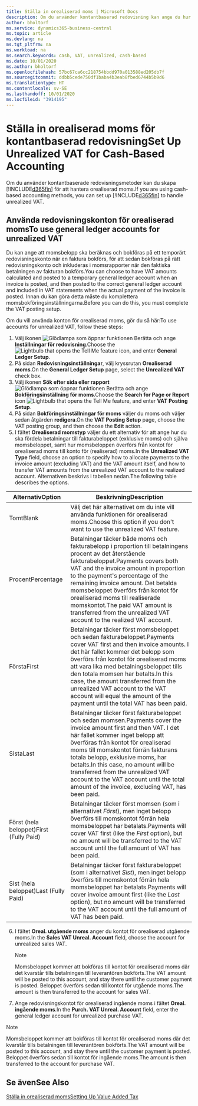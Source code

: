 ```yaml
---
title: Ställa in orealiserad moms | Microsoft Docs
description: Om du använder kontantbaserad redovisning kan ange du hur du vill hantera orealiserad moms för försäljning och inköp.
author: bholtorf
ms.service: dynamics365-business-central
ms.topic: article
ms.devlang: na
ms.tgt_pltfrm: na
ms.workload: na
ms.search.keywords: cash, VAT, unrealized, cash-based
ms.date: 10/01/2020
ms.author: bholtorf
ms.openlocfilehash: 57bc67ca6cc218754bbdd970a013588ed205db7f
ms.sourcegitcommit: ddbb5cede750df1baba4b3eab8fbed6744b5b9d6
ms.translationtype: HT
ms.contentlocale: sv-SE
ms.lasthandoff: 10/01/2020
ms.locfileid: "3914195"
---
```

# <a name="set-up-unrealized-vat-for-cash-based-accounting"></a><span data-ttu-id="eb8ab-103">Ställa in orealiserad moms för kontantbaserad redovisning</span><span class="sxs-lookup"><span data-stu-id="eb8ab-103">Set Up Unrealized VAT for Cash-Based Accounting</span></span>
<span data-ttu-id="eb8ab-104">Om du använder kontantbaserade redovisningsmetoder kan du skapa [!INCLUDE[d365fin](includes/d365fin_md.md)] för att hantera orealiserad moms.</span><span class="sxs-lookup"><span data-stu-id="eb8ab-104">If you are using cash-based accounting methods, you can set up [!INCLUDE[d365fin](includes/d365fin_md.md)] to handle unrealized VAT.</span></span>

## <a name="to-use-general-ledger-accounts-for-unrealized-vat"></a><span data-ttu-id="eb8ab-105">Använda redovisningskonton för orealiserad moms</span><span class="sxs-lookup"><span data-stu-id="eb8ab-105">To use general ledger accounts for unrealized VAT</span></span>
<span data-ttu-id="eb8ab-106">Du kan ange att momsbelopp ska beräknas och bokföras på ett temporärt redovisningskonto när en faktura bokförs, för att sedan bokföras på rätt redovisningskonto och inkluderas i momsrapporter när den faktiska betalningen av fakturan bokförs.</span><span class="sxs-lookup"><span data-stu-id="eb8ab-106">You can choose to have VAT amounts calculated and posted to a temporary general ledger account when an invoice is posted, and then posted to the correct general ledger account and included in VAT statements when the actual payment of the invoice is posted.</span></span> <span data-ttu-id="eb8ab-107">Innan du kan göra detta måste du komplettera momsbokföringsinställningarna.</span><span class="sxs-lookup"><span data-stu-id="eb8ab-107">Before you can do this, you must complete the VAT posting setup.</span></span>

<span data-ttu-id="eb8ab-108">Om du vill använda konton för orealiserad moms, gör du så här:</span><span class="sxs-lookup"><span data-stu-id="eb8ab-108">To use accounts for unrealized VAT, follow these steps:</span></span>
1. <span data-ttu-id="eb8ab-109">Välj ikonen ![Glödlampa som öppnar funktionen Berätta](media/ui-search/search_small.png "Berätta vad du vill göra") och ange **Inställningar för redovisning**.</span><span class="sxs-lookup"><span data-stu-id="eb8ab-109">Choose the ![Lightbulb that opens the Tell Me feature](media/ui-search/search_small.png "Tell me what you want to do") icon, and enter **General Ledger Setup**.</span></span>
2. <span data-ttu-id="eb8ab-110">På sidan **Redovisningsinställningar**, välj kryssrutan **Orealiserad moms**.</span><span class="sxs-lookup"><span data-stu-id="eb8ab-110">On the **General Ledger Setup** page, select the **Unrealized VAT** check box.</span></span>
3. <span data-ttu-id="eb8ab-111">Välj ikonen **Sök efter sida eller rapport** ![Glödlampa som öppnar funktionen Berätta](media/ui-search/search_small.png "Berätta vad du vill göra") och ange **Bokföringsinställning för moms**.</span><span class="sxs-lookup"><span data-stu-id="eb8ab-111">Choose the **Search for Page or Report** icon ![Lightbulb that opens the Tell Me feature](media/ui-search/search_small.png "Tell me what you want to do"), and enter **VAT Posting Setup**.</span></span>
4. <span data-ttu-id="eb8ab-112">På sidan **Bokföringsinställningar för moms** väljer du moms och väljer sedan åtgärden **redigera**.</span><span class="sxs-lookup"><span data-stu-id="eb8ab-112">On the **VAT Posting Setup** page, choose the VAT posting group, and then choose the **Edit** action.</span></span>
5. <span data-ttu-id="eb8ab-113">I fältet **Orealiserad momstyp** väljer du ett alternativ för att ange hur du ska fördela betalningar till fakturabeloppet (exklusive moms) och själva momsbeloppet, samt hur momsbeloppen överförs från kontot för orealiserad moms till konto för (realiserad) moms.</span><span class="sxs-lookup"><span data-stu-id="eb8ab-113">In the **Unrealized VAT Type** field, choose an option to specify how to allocate payments to the invoice amount (excluding VAT) and the VAT amount itself, and how to transfer VAT amounts from the unrealized VAT account to the realized account.</span></span> <span data-ttu-id="eb8ab-114">Alternativen beskrivs i tabellen nedan.</span><span class="sxs-lookup"><span data-stu-id="eb8ab-114">The following table describes the options.</span></span>

| <span data-ttu-id="eb8ab-115">Alternativ</span><span class="sxs-lookup"><span data-stu-id="eb8ab-115">Option</span></span> | <span data-ttu-id="eb8ab-116">Beskrivning</span><span class="sxs-lookup"><span data-stu-id="eb8ab-116">Description</span></span> |
| --- | --- |
| <span data-ttu-id="eb8ab-117">Tomt</span><span class="sxs-lookup"><span data-stu-id="eb8ab-117">Blank</span></span> | <span data-ttu-id="eb8ab-118">Välj det här alternativet om du inte vill använda funktionen för orealiserad moms.</span><span class="sxs-lookup"><span data-stu-id="eb8ab-118">Choose this option if you don't want to use the unrealized VAT feature.</span></span> |
| <span data-ttu-id="eb8ab-119">Procent</span><span class="sxs-lookup"><span data-stu-id="eb8ab-119">Percentage</span></span> | <span data-ttu-id="eb8ab-120">Betalningar täcker både moms och fakturabelopp i proportion till betalningens procent av det återstående fakturabeloppet.</span><span class="sxs-lookup"><span data-stu-id="eb8ab-120">Payments covers both VAT and the invoice amount in proportion to the payment's percentage of the remaining invoice amount.</span></span> <span data-ttu-id="eb8ab-121">Det betalda momsbeloppet överförs från kontot för orealiserad moms till realiserade momskontot.</span><span class="sxs-lookup"><span data-stu-id="eb8ab-121">The paid VAT amount is transferred from the unrealized VAT account to the realized VAT account.</span></span> |
| <span data-ttu-id="eb8ab-122">Första</span><span class="sxs-lookup"><span data-stu-id="eb8ab-122">First</span></span> | <span data-ttu-id="eb8ab-123">Betalningar täcker först momsbeloppet och sedan fakturabeloppet.</span><span class="sxs-lookup"><span data-stu-id="eb8ab-123">Payments cover VAT first and then invoice amounts.</span></span> <span data-ttu-id="eb8ab-124">I det här fallet kommer det belopp som överförs från kontot för orealiserad moms att vara lika med betalningsbeloppet tills den totala momsen har betalts.</span><span class="sxs-lookup"><span data-stu-id="eb8ab-124">In this case, the amount transferred from the unrealized VAT account to the VAT account will equal the amount of the payment until the total VAT has been paid.</span></span> |
| <span data-ttu-id="eb8ab-125">Sista</span><span class="sxs-lookup"><span data-stu-id="eb8ab-125">Last</span></span> | <span data-ttu-id="eb8ab-126">Betalningar täcker först fakturabeloppet och sedan momsen.</span><span class="sxs-lookup"><span data-stu-id="eb8ab-126">Payments cover the invoice amount first and then VAT.</span></span> <span data-ttu-id="eb8ab-127">I det här fallet kommer inget belopp att överföras från kontot för orealiserad moms till momskontot förrän fakturans totala belopp, exklusive moms, har betalts.</span><span class="sxs-lookup"><span data-stu-id="eb8ab-127">In this case, no amount will be transferred from the unrealized VAT account to the VAT account until the total amount of the invoice, excluding VAT, has been paid.</span></span> |
| <span data-ttu-id="eb8ab-128">Först (hela beloppet)</span><span class="sxs-lookup"><span data-stu-id="eb8ab-128">First (Fully Paid)</span></span> | <span data-ttu-id="eb8ab-129">Betalningar täcker först momsen (som i alternativet _Först_), men inget belopp överförs till momskontot förrän hela momsbeloppet har betalats.</span><span class="sxs-lookup"><span data-stu-id="eb8ab-129">Payments will cover VAT first (like the _First_ option), but no amount will be transferred to the VAT account until the full amount of VAT has been paid.</span></span> |
| <span data-ttu-id="eb8ab-130">Sist (hela beloppet)</span><span class="sxs-lookup"><span data-stu-id="eb8ab-130">Last (Fully Paid)</span></span> | <span data-ttu-id="eb8ab-131">Betalningar täcker först fakturabeloppet (som i alternativet _Sist_), men inget belopp överförs till momskontot förrän hela momsbeloppet har betalats.</span><span class="sxs-lookup"><span data-stu-id="eb8ab-131">Payments will cover invoice amount first (like the _Last_ option), but no amount will be transferred to the VAT account until the full amount of VAT has been paid.</span></span> |

6. <span data-ttu-id="eb8ab-132">I fältet **Oreal. utgående moms** anger du kontot för orealiserad utgående moms.</span><span class="sxs-lookup"><span data-stu-id="eb8ab-132">In the **Sales VAT Unreal. Account** field, choose the account for unrealized sales VAT.</span></span>

    > [!NOTE]  
    > <span data-ttu-id="eb8ab-133">Momsbeloppet kommer att bokföras till kontot för orealiserad moms där det kvarstår tills betalningen till leverantören bokförts.</span><span class="sxs-lookup"><span data-stu-id="eb8ab-133">The VAT amount will be posted to this account, and stay there until the customer payment is posted.</span></span> <span data-ttu-id="eb8ab-134">Beloppet överförs sedan till kontot för utgående moms.</span><span class="sxs-lookup"><span data-stu-id="eb8ab-134">The amount is then transferred to the account for sales VAT.</span></span>
7. <span data-ttu-id="eb8ab-135">Ange redovisningskontot för orealiserad ingående moms i fältet **Oreal. ingående moms**.</span><span class="sxs-lookup"><span data-stu-id="eb8ab-135">In the **Purch. VAT Unreal. Account** field, enter the general ledger account for unrealized purchase VAT.</span></span>

> [!NOTE]  
> <span data-ttu-id="eb8ab-136">Momsbeloppet kommer att bokföras till kontot för orealiserad moms där det kvarstår tills betalningen till leverantören bokförts.</span><span class="sxs-lookup"><span data-stu-id="eb8ab-136">The VAT amount will be posted to this account, and stay there until the customer payment is posted.</span></span> <span data-ttu-id="eb8ab-137">Beloppet överförs sedan till kontot för ingående moms.</span><span class="sxs-lookup"><span data-stu-id="eb8ab-137">The amount is then transferred to the account for purchase VAT.</span></span>

## <a name="see-also"></a><span data-ttu-id="eb8ab-138">Se även</span><span class="sxs-lookup"><span data-stu-id="eb8ab-138">See Also</span></span>
[<span data-ttu-id="eb8ab-139">Ställa in orealiserad moms</span><span class="sxs-lookup"><span data-stu-id="eb8ab-139">Setting Up Value Added Tax</span></span>](finance-setup-vat.md)

